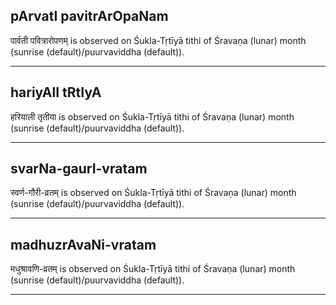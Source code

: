 ## pArvatI pavitrArOpaNam
पार्वती पवित्रारोपणम् is observed on Śukla-Tṛtīyā tithi of Śravaṇa (lunar) month (sunrise (default)/puurvaviddha (default)).



---
## hariyAlI tRtIyA
हरियाली तृतीया is observed on Śukla-Tṛtīyā tithi of Śravaṇa (lunar) month (sunrise (default)/puurvaviddha (default)).



---
## svarNa-gaurI-vratam
स्वर्ण-गौरी-व्रतम् is observed on Śukla-Tṛtīyā tithi of Śravaṇa (lunar) month (sunrise (default)/puurvaviddha (default)).



---
## madhuzrAvaNi-vratam
मधुश्रावणि-व्रतम् is observed on Śukla-Tṛtīyā tithi of Śravaṇa (lunar) month (sunrise (default)/puurvaviddha (default)).



---

